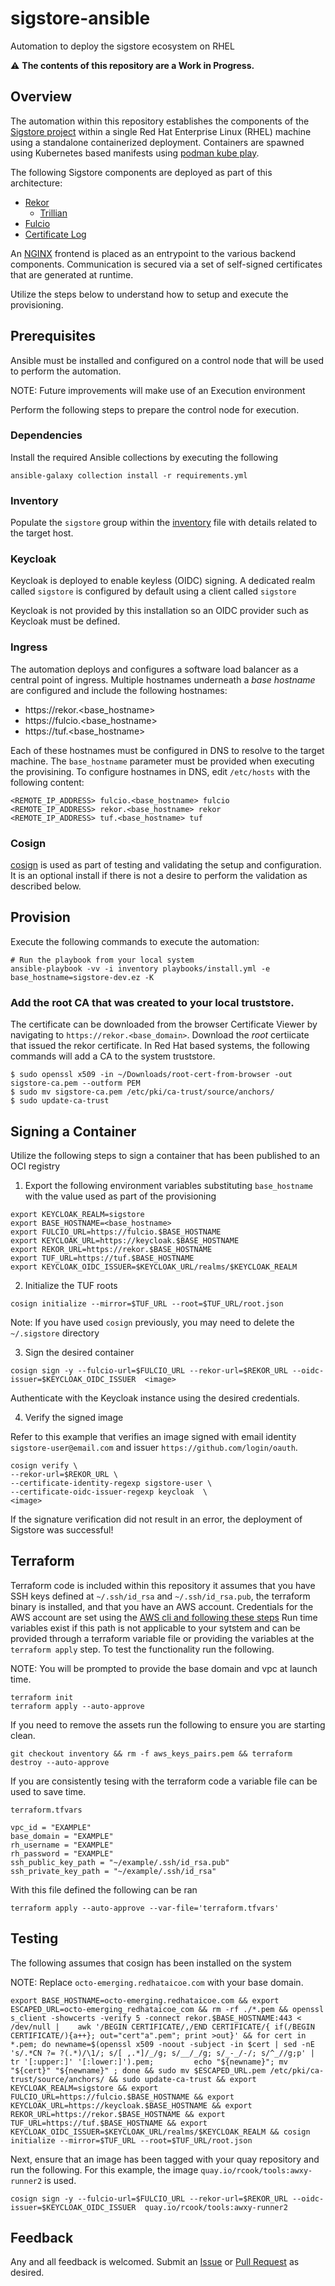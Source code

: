 # sigstore-ansible

Automation to deploy the sigstore ecosystem on RHEL

:warning: **The contents of this repository are a Work in Progress.** 

## Overview

The automation within this repository establishes the components of the [Sigstore project](https://sigstore.dev) within a single
Red Hat Enterprise Linux (RHEL) machine using a standalone containerized deployment.
Containers are spawned using Kubernetes based manifests using
[podman kube play](https://docs.podman.io/en/latest/markdown/podman-kube-play.1.html).

The following Sigstore components are deployed as part of this architecture:

* [Rekor](https://docs.sigstore.dev/rekor/overview)
    * [Trillian](https://github.com/google/trillian)
* [Fulcio](https://docs.sigstore.dev/fulcio/overview)
* [Certificate Log](https://docs.sigstore.dev/fulcio/certificate-issuing-overview)

An [NGINX](https://www.nginx.com) frontend is placed as an entrypoint to the various backend components. Communication is secured via a set of self-signed certificates that are generated at runtime.

Utilize the steps below to understand how to setup and execute the provisioning.

## Prerequisites

Ansible must be installed and configured on a control node that will be used to perform the automation.

NOTE: Future improvements will make use of an Execution environment

Perform the following steps to prepare the control node for execution.

### Dependencies

Install the required Ansible collections by executing the following 

```shell
ansible-galaxy collection install -r requirements.yml 
```

### Inventory

Populate the `sigstore` group within the [inventory](inventory) file with details related to the target host.

### Keycloak

Keycloak is deployed to enable keyless (OIDC) signing. A dedicated realm called `sigstore` is configured by default using a client called `sigstore`

Keycloak is not provided by this installation so an OIDC provider such as Keycloak must be defined.

### Ingress

The automation deploys and configures a software load balancer as a central point of ingress. Multiple hostnames underneath a _base hostname_ are configured and include the following hostnames:

* https://rekor.<base_hostname>
* https://fulcio.<base_hostname>
* https://tuf.<base_hostname>

Each of these hostnames must be configured in DNS to resolve to the target machine. The `base_hostname` parameter must be provided
when executing the provisining. To configure hostnames in DNS, edit `/etc/hosts` with the following content:

```
<REMOTE_IP_ADDRESS> fulcio.<base_hostname> fulcio
<REMOTE_IP_ADDRESS> rekor.<base_hostname> rekor
<REMOTE_IP_ADDRESS> tuf.<base_hostname> tuf
```

### Cosign

[cosign](https://github.com/sigstore/cosign) is used as part of testing and validating the setup and configuration. It is an optional install if there is not a desire to perform the validation as described below.

## Provision

Execute the following commands to execute the automation:

```shell
# Run the playbook from your local system
ansible-playbook -vv -i inventory playbooks/install.yml -e base_hostname=sigstore-dev.ez -K
```

### Add the root CA that was created to your local truststore.

The certificate can be downloaded from the browser Certificate Viewer by navigating to `https://rekor.<base_domain>`.
Download the _root_ certiicate that issued the rekor certificate.
In Red Hat based systems, the following commands will add a CA to the system truststore.

```shell
$ sudo openssl x509 -in ~/Downloads/root-cert-from-browser -out sigstore-ca.pem --outform PEM
$ sudo mv sigstore-ca.pem /etc/pki/ca-trust/source/anchors/
$ sudo update-ca-trust
```

## Signing a Container

Utilize the following steps to sign a container that has been published to an OCI registry

1. Export the following environment variables substituting `base_hostname` with the value used as part of the provisioning

```shell
export KEYCLOAK_REALM=sigstore
export BASE_HOSTNAME=<base_hostname>
export FULCIO_URL=https://fulcio.$BASE_HOSTNAME
export KEYCLOAK_URL=https://keycloak.$BASE_HOSTNAME
export REKOR_URL=https://rekor.$BASE_HOSTNAME
export TUF_URL=https://tuf.$BASE_HOSTNAME
export KEYCLOAK_OIDC_ISSUER=$KEYCLOAK_URL/realms/$KEYCLOAK_REALM
```

2. Initialize the TUF roots

```shell
cosign initialize --mirror=$TUF_URL --root=$TUF_URL/root.json
```

Note: If you have used `cosign` previously, you may need to delete the `~/.sigstore` directory

3. Sign the desired container

```shell
cosign sign -y --fulcio-url=$FULCIO_URL --rekor-url=$REKOR_URL --oidc-issuer=$KEYCLOAK_OIDC_ISSUER  <image>
```

Authenticate with the Keycloak instance using the desired credentials.

4. Verify the signed image

Refer to this example that verifies an image signed with email identity `sigstore-user@email.com` and issuer `https://github.com/login/oauth`.

```shell
cosign verify \
--rekor-url=$REKOR_URL \
--certificate-identity-regexp sigstore-user \
--certificate-oidc-issuer-regexp keycloak  \
<image>
```

If the signature verification did not result in an error, the deployment of Sigstore was successful!

## Terraform
Terraform code is included within this repository it assumes that you have SSH keys defined at `~/.ssh/id_rsa` and `~/.ssh/id_rsa.pub`, the terraform binary is installed, and that you have an AWS account. Credentials for the AWS account are set using the [AWS cli and following these steps](https://docs.aws.amazon.com/cli/latest/reference/configure/index.html) Run time variables exist if this path is not applicable to your sytstem and can be provided through a terraform variable file or providing the variables at the `terraform apply` step. To test the functionality run the following.

NOTE: You will be prompted to provide the base domain and vpc at launch time.

```
terraform init
terraform apply --auto-approve
```

If you need to remove the assets run the following to ensure you are starting clean.

```
git checkout inventory && rm -f aws_keys_pairs.pem && terraform destroy --auto-approve
```

If you are consistently tesing with the terraform code a variable file can be used to save time.

`terraform.tfvars`
```
vpc_id = "EXAMPLE"
base_domain = "EXAMPLE"
rh_username = "EXAMPLE"
rh_password = "EXAMPLE"
ssh_public_key_path = "~/example/.ssh/id_rsa.pub"
ssh_private_key_path = "~/example/.ssh/id_rsa"
```

With this file defined the following can be ran 
```
terraform apply --auto-approve --var-file='terraform.tfvars'
```


## Testing
The following assumes that cosign has been installed on the system

NOTE: Replace `octo-emerging.redhataicoe.com` with your base domain.
```
export BASE_HOSTNAME=octo-emerging.redhataicoe.com && export ESCAPED_URL=octo-emerging_redhataicoe_com && rm -rf ./*.pem && openssl s_client -showcerts -verify 5 -connect rekor.$BASE_HOSTNAME:443 < /dev/null |    awk '/BEGIN CERTIFICATE/,/END CERTIFICATE/{ if(/BEGIN CERTIFICATE/){a++}; out="cert"a".pem"; print >out}' && for cert in *.pem; do newname=$(openssl x509 -noout -subject -in $cert | sed -nE 's/.*CN ?= ?(.*)/\1/; s/[ ,.*]/_/g; s/__/_/g; s/_-_/-/; s/^_//g;p' | tr '[:upper:]' '[:lower:]').pem;         echo "${newname}"; mv "${cert}" "${newname}" ; done && sudo mv $ESCAPED_URL.pem /etc/pki/ca-trust/source/anchors/ && sudo update-ca-trust && export KEYCLOAK_REALM=sigstore && export FULCIO_URL=https://fulcio.$BASE_HOSTNAME && export KEYCLOAK_URL=https://keycloak.$BASE_HOSTNAME && export REKOR_URL=https://rekor.$BASE_HOSTNAME && export TUF_URL=https://tuf.$BASE_HOSTNAME && export KEYCLOAK_OIDC_ISSUER=$KEYCLOAK_URL/realms/$KEYCLOAK_REALM && cosign initialize --mirror=$TUF_URL --root=$TUF_URL/root.json
```

Next, ensure that an image has been tagged with your quay repository and run the following. For this example, the image `quay.io/rcook/tools:awxy-runner2` is used.

```
cosign sign -y --fulcio-url=$FULCIO_URL --rekor-url=$REKOR_URL --oidc-issuer=$KEYCLOAK_OIDC_ISSUER  quay.io/rcook/tools:awxy-runner2
```

## Feedback

Any and all feedback is welcomed. Submit an [Issue](https://github.com/securesign/sigstore-ansible/issues) or [Pull Request](https://github.com/securesign/sigstore-ansible/pulls) as desired.

